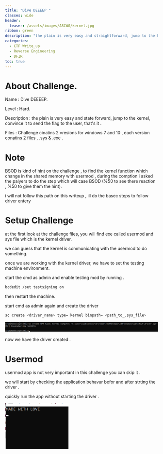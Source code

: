 ```yaml
---
title: "Dive DEEEEP "
classes: wide
header:  
  teaser: /assets/images/ASCWG/kernel.jpg
ribbon: green
description: "the plain is very easy and straightforward, jump to the kernel, convince it to send the flag to the user, that's it ."
categories:
  - CTF Write_up
  - Reverse Engineering
  - DFIR 
toc: true
---
```

# About Challenge.

Name  : Dive DEEEEP.

Level : Hard.

Description : the plain is very easy and state forward, jump to the kernel, convince it to send the flag to the user, that's it . 

Files : Challenge cinatins 2 vresions for windows 7 and 10 , each version conatins 2 files , .sys & .exe .

# Note
BSOD is kind of hint on the challenge , to find the kernel function which change in the shared memory with usermod , during the comption i asked the palyers to do the step which will case BSOD (%50 to see there reaction , %50 to give them the hint).

i will not follow this path on this writeup , ill do the basec steps to follow driver entery 

# Setup Challenge 
at the first look at the challenge files, you will find exe called usermod and sys file which is the kernel driver. 

we can guess that the kernel is communicating with the usermod to do something. 

once we are working with the kernel driver, we have to set the testing machine environment.

start the cmd as admin and enable testing mod by running .

```bash 
bcdedit /set testsigning on
```

then restart the machine.

start cmd as admin again and create the driver 

```bash 
sc create <driver_name> type= kernel binpath= <path_to_.sys_file>
```
[![1](/assets/images/ASCWG/k1.png)](/assets/images/ASCWG/k1.png)

now we have the driver created . 

# Usermod 
usermod app is not very important in this challenge you can skip it . 

we will start by checking the application behavur befor and after strting the driver .

quickly run the app without starting the driver . 

[![2](/assets/images/ASCWG/k2.png)](/assets/images/ASCWG/k2.png)

